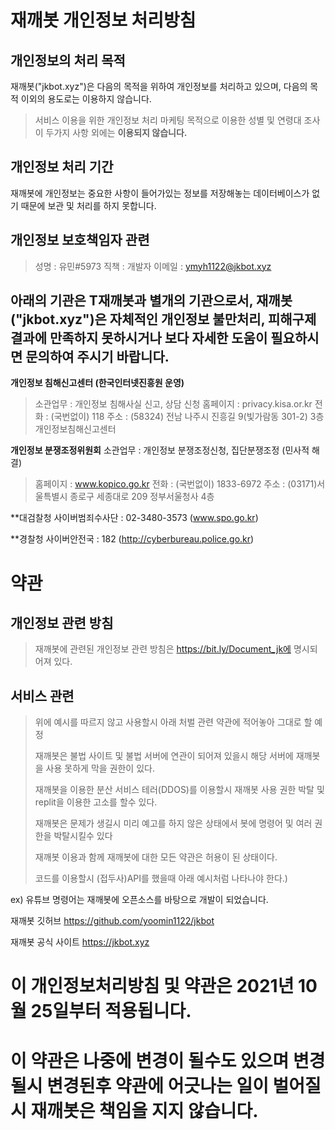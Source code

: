 # 재깨봇 개인정보 처리방침

## 개인정보의 처리 목적
재깨봇("jkbot.xyz")은 다음의 목적을 위하여 개인정보를 처리하고 있으며, 다음의 목적 이외의 용도로는 이용하지 않습니다.
> 서비스 이용을 위한 개인정보 처리
> 마케팅 목적으로 이용한 성별 및 연령대 조사
이 두가지 사항 외에는 **이용되지 않습니다.**

## 개인정보 처리 기간
재깨봇에 개인정보는 중요한 사항이 들어가있는 정보를 저장해놓는 데이터베이스가 없기 때문에 보관 및 처리를 하지 못합니다.


## 개인정보 보호책임자 관련

>  성명 : 유민#5973
>  직책 : 개발자
>  이메일 : ymyh1122@jkbot.xyz


## 아래의 기관은 T재깨봇과 별개의 기관으로서, 재깨봇("jkbot.xyz")은 자체적인 개인정보 불만처리, 피해구제 결과에 만족하지 못하시거나 보다 자세한 도움이 필요하시면 문의하여 주시기 바랍니다.



**개인정보 침해신고센터 (한국인터넷진흥원 운영)**
> 소관업무 : 개인정보 침해사실 신고, 상담 신청
> 홈페이지 : privacy.kisa.or.kr
> 전화 : (국번없이) 118
> 주소 : (58324) 전남 나주시 진흥길 9(빛가람동 301-2) 3층 개인정보침해신고센터



**개인정보 분쟁조정위원회**
소관업무 : 개인정보 분쟁조정신청, 집단분쟁조정 (민사적 해결)
> 홈페이지 : www.kopico.go.kr
> 전화 : (국번없이) 1833-6972
> 주소 : (03171)서울특별시 종로구 세종대로 209 정부서울청사 4층


**대검찰청 사이버범죄수사단 : 02-3480-3573 (www.spo.go.kr)


**경찰청 사이버안전국 : 182 (http://cyberbureau.police.go.kr)




# 약관
## 개인정보 관련 방침
> 재깨봇에 관련된 개인정보 관련 방침은 https://bit.ly/Document_jk에 명시되어져 있다.

## 서비스 관련
> 위에 예시를 따르지 않고 사용할시 아래 처벌 관련 약관에 적어놓아 그대로 할 예정
> 
> 재깨봇은 불법 사이트 및 불법 서버에 연관이 되어져 있을시 해당 서버에 재깨봇을 사용 못하게 막을 권한이 있다. 
> 
> 재깨봇을 이용한 분산 서비스 테러(DDOS)를 이용할시 재깨봇 사용 권한 박탈 및 replit을 이용한 고소를 할수 있다. 
> 
> 재깨봇은 문제가 생길시 미리 예고를 하지 않은 상태에서 봇에 명령어 및 여러 권한을 박탈시킬수 있다 
> 
> 재깨봇 이용과 함께 재깨봇에 대한 모든 약관은 허용이 된 상태이다. 
> 
> 코드를 이용할시 (접두사)API를 했을때 아래 예시처럼 나타나야 한다.)
> 
ex)
유튜브 명령어는 재깨봇에 오픈소스를 바탕으로 개발이 되었습니다.

재깨봇 깃허브 https://github.com/yoomin1122/jkbot

재깨봇 공식 사이트 https://jkbot.xyz

# 이 개인정보처리방침 및 약관은 2021년 10월 25일부터 적용됩니다.
# 이 약관은 나중에 변경이 될수도 있으며 변경될시 변경된후 약관에 어긋나는 일이 벌어질시 재깨봇은 책임을 지지 않습니다.
